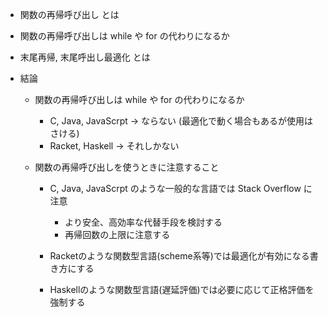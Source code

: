 * 関数の再帰呼び出し とは

* 関数の再帰呼び出しは while や for の代わりになるか

* 末尾再帰, 末尾呼出し最適化 とは


* 結論


  * 関数の再帰呼び出しは while や for の代わりになるか
    * C, Java, JavaScrpt -> ならない (最適化で動く場合もあるが使用はさける)
    * Racket, Haskell -> それしかない

	
  * 関数の再帰呼び出しを使うときに注意すること

    * C, Java, JavaScrpt のような一般的な言語では Stack Overflow に注意
      * より安全、高効率な代替手段を検討する
      * 再帰回数の上限に注意する

    * Racketのような関数型言語(scheme系等)では最適化が有効になる書き方にする

    * Haskellのような関数型言語(遅延評価)では必要に応じて正格評価を強制する
